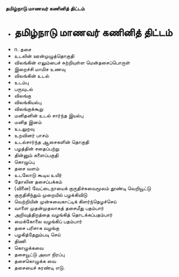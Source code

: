 **தமிழ்நாடு மாணவர் கணினித் திட்டம்**
- # தமிழ்நாடு மாணவர் கணினித் திட்டம்
- n. தசை
- உடலின் ஊன்முழுத்தொகுதி
- விலங்கின் எலும்பைச் சுற்றியுள்ள மென்தசைப்பொருள்
- இறைச்சி மாமிச உணவு
- விலங்கின் உடல்
- உடம்பு
- பருவுடல்
- விலங்கு
- விலங்கியல்பு
- விலங்குக்கூறு
- மனிதனின் உடல் சார்ந்த இயல்பு
- மனித இனம்
- உடலுறவு
- உறவினர் பாசம்
- உடல்சார்ந்த ஆசைகளின் தொகுதி
-  பழத்தின் சதைப்பற்று
- தின்னும் களைப்பகுதி
- கொழுப்பு
- தசை வளம்
- உடலோடு கூடிய உயிர்
- தோலின தசைப்பக்கம்
- (வினை) வேட்டைநாயைக் குருதிச்சுவைமூலம் தூண்டி வெறியூட்டு
- குருதிசிந்தும் முறையில் பழக்கிவிடு
- வெற்றியின் முன்சுவைகாட்டிக் கிளர்ந்தெழச்செய்
- வாளை முதன்முதலாகத் தசைமீது பதம்பார்
- அறிவுத்திறத்தை வழங்கித் தொடக்கப்பதம்பார்
- மைக்கோலை வழங்கிப் பதம்பார்
- தசை பரிசாக வழங்கு
- பழகித்தேறும்படி செய்
- திணி
- கொழுக்கவை
- தசையூட்டு அவா நிரப்பு
- தசைகொழுக்க வை
- தசையைச் சுரண்டி எடு.

